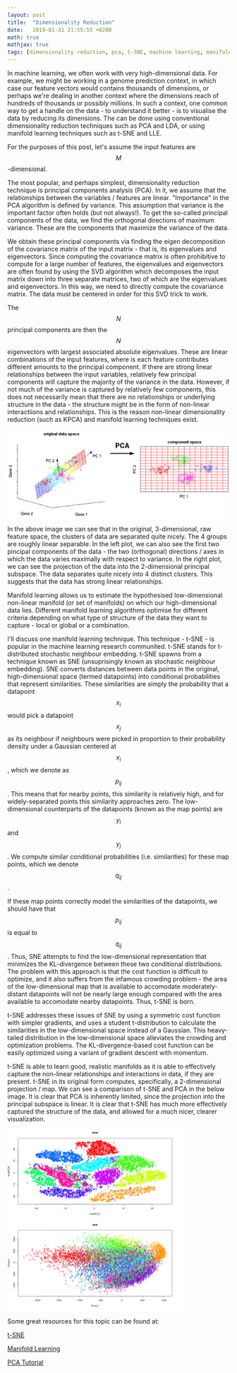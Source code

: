 ```yaml
---
layout: post
title:  "Dimensionality Reduction"
date:   2019-01-31 21:55:55 +0200
math: true
mathjax: true
tags: [dimensionality reduction, pca, t-SNE, machine learning, manifold learning]
---
```



In machine learning, we often work with very high-dimensional data. For example, we might be working in a genome prediction context, in which case our feature vectors would contains thousands of dimensions, or perhaps we're dealing in another context where the dimensions reach of hundreds of thousands or possibly millions. In such a context, one common way to get a handle on the data - to understand it better - is to visualise the data by reducing its dimensions. The can be done using conventional dimensionality reduction techniques such as PCA and LDA, or using manifold learning techniques such as t-SNE and LLE.

For the purposes of this post, let's assume the input features are $$ M $$-dimensional.

The most popular, and perhaps simplest, dimensionality reduction technique is principal components analysis (PCA). In it, we assume that the relationships between the variables / features are linear. "Importance" in the PCA algorithm is defined by variance. This assumption that variance is the important factor often holds (but not always!). To get the so-called principal components of the data, we find the orthogonal directions of maximum variance. These are the components that maximize the variance of the data.

We obtain these principal components via finding the eigen decomposition of the covariance matrix of the input matrix - that is, its eigenvalues and eigenvectors. Since computing the covariance matrix is often prohibitive to compute for a large number of features, the eigenvalues and eigenvectors are often found by using the SVD algorithm which decomposes the input matrix down into three separate matrices, two of which are the eigenvalues and eigenvectors. In this way, we need to directly compute the covariance matrix. The data must be centered in order for this SVD trick to work.

The $$ N $$ principal components are then the $$ N $$ eigenvectors with largest associated absolute eigenvalues. These are linear combinations of the input features, where is each feature contributes different amounts to the principal component. If there are strong linear relationships between the input variables, relatively few principal components will capture the majority of the variance in the data. However, if not much of the variance is captured by relatively few components, this does not necessarily mean that there are no relationships or underlying structure in the data - the structure might be in the form of non-linear interactiions and relationships. This is the reason non-linear dimensionality reduction (such as KPCA) and manifold learning techniques exist.

![PCA](/assets/pca.png)

In the above image we can see that in the original, 3-dimensional, raw feature space, the clusters of data are separated quite nicely. The 4 groups are roughly linear separable. In the left plot, we can also see the first two pincipal components of the data - the two (orthogonal) directions / axes in which the data varies maximally with respect to variance. In the right plot, we can see the projection of the data into the 2-dimensional principal subspace. The data separates quite nicely into 4 distinct clusters. This suggests that the data has strong linear relationships. 

Manifold learning allows us to estimate the hypothesised low-dimensional non-linear manifold (or set of manifolds) on which our high-dimensional data lies. Different manifold learning algorithms optimise for different criteria depending on what type of structure of the data they want to capture - local or global or a combination.

I'll discuss one manifold learning technique. This technique - t-SNE - is popular in the machine learning research communited. t-SNE stands for t-distributed stochastic neighbour embedding. t-SNE spawns from a technique known as SNE (unsuprisingly known as stochastic neighbour embedding). SNE converts distances between data points in the original, high-dimensional space (termed datapoints) into conditional probabilities that represent similarities. These similarities are simply the probability that a datapoint $$ x_i $$ would pick a datapoint $$ x_j $$ as its neighbour if neighbours were picked in proportion to their probability density under a Gaussian centered at $$ x_i $$, which we denote as $$ p_{ij} $$. This means that for nearby points, this similarity is relatively high, and for widely-separated points this similarity approaches zero. The low-dimensional counterparts of the datapoints (known as the map points) are $$ y_i $$ and $$ y_j $$. We compute similar conditional probabilities (i.e. similarities) for these map points, which we denote $$ q_{ij} $$.

If these map points correctly model the similarities of the datapoints, we should have that $$ p_{ij} $$ is equal to $$ q_{ij} $$. Thus, SNE attempts to find the low-dimensional representation that minimizes the KL-divergence between these two conditional distributions. The problem with this approach is that the cost function is difficult to optimize, and it also suffers from the infamous crowding problem - the area of the low-dimensional map that is available to accomodate moderately-distant datapoints will not be nearly large enough compared with the area available to accomodate nearby datapoints. Thus, t-SNE is born.

t-SNE addresses these issues of SNE by using a symmetric cost function with simpler gradients, and uses a student t-distribution to calculate the similarities in the low-dimensional space instead of a Gaussian. This heavy-tailed distribution in the low-dimensional space alleviates the crowding and optimization problems. The KL-divergence-based cost function can be easily optimized using a variant of gradient descent with momentum.

t-SNE is able to learn good, realistic manifolds as it is able to effectively capture the non-linear relationships and interactions in data, if they are present. t-SNE in its original form computes, specifically, a 2-dimensional projection / map. We can see a comparison of t-SNE and PCA in the below image. It is clear that PCA is inherently limited, since the projection into the principal subspace is linear. It is clear that t-SNE has much more effectively captured the structure of the data, and allowed for a much nicer, clearer visualization.

![PCA vs t-SNE](/assets/pcavstsne.png)


Some great resources for this topic can be found at:

[t-SNE](http://www.jmlr.org/papers/volume9/vandermaaten08a/vandermaaten08a.pdf)

[Manifold Learning](http://www.jmlr.org/papers/volume9/goldberg08a/goldberg08a.pdf)

[PCA Tutorial](https://www.cs.princeton.edu/picasso/mats/PCA-Tutorial-Intuition_jp.pdf)
